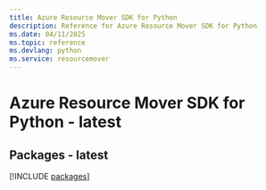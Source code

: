```yaml
---
title: Azure Resource Mover SDK for Python
description: Reference for Azure Resource Mover SDK for Python
ms.date: 04/11/2025
ms.topic: reference
ms.devlang: python
ms.service: resourcemover
---
```

# Azure Resource Mover SDK for Python - latest
## Packages - latest
[!INCLUDE [packages](resource-mover-index.md)]